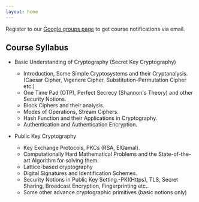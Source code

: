 ```yaml
---
layout: home
---
```

Register to our [Google groups page](https://groups.google.com/forum/#!forum/gp-id) to get course notifications via email.

## Course Syllabus
- Basic Understanding of Cryptography (Secret Key Cryptography)
  	- Introduction, Some Simple Cryptosystems and their Cryptanalysis. (Caesar Cipher, Vigenere Cipher, Substitution-Permutation Cipher etc.)
	- One Time Pad (OTP), Perfect Secrecy (Shannon's Theory) and other Security Notions.
	- Block Ciphers and their analysis.
	- Modes of Operations, Stream Ciphers.
	- Hash Function and their Applications in Cryptography.
	- Authentication and Authentication Encryption.

- Public Key Cryptography
	- Key Exchange Protocols, PKCs (RSA, ElGamal).
	- Computationally Hard Mathematical Problems and the State-of-the-art Algorithm for solving them.
	- Lattice-based cryptography
	- Digital Signatures and ldentification Schemes.
	- Security Notions in Public Key Setting.-PKI(Https), TLS, Secret Sharing, Broadcast Encryption, Fingerprinting etc..
	- Some other advance cryptographic primitives (basic notions only)

